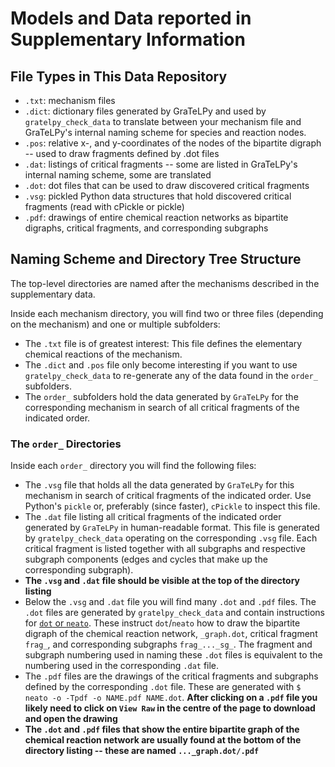 # Models and Data reported in Supplementary Information

## File Types in This Data Repository

* `.txt`: mechanism files
* `.dict`: dictionary files generated by GraTeLPy and used by `gratelpy_check_data` to translate between your mechanism
         file and GraTeLPy's internal naming scheme for species and reaction nodes.
* `.pos`: relative x-, and y-coordinates of the nodes of the bipartite digraph --
        used to draw fragments defined by .dot files
* `.dat`: listings of critical fragments -- some are listed in GraTeLPy's internal naming scheme, some are translated
* `.dot`: dot files that can be used to draw discovered critical fragments
* `.vsg`: pickled Python data structures that hold discovered critical fragments (read with cPickle or pickle)
* `.pdf`: drawings of entire chemical reaction networks as bipartite
  	digraphs, critical fragments, and corresponding subgraphs

## Naming Scheme and Directory Tree Structure

The top-level directories are named after the mechanisms described
in the supplementary data.

Inside each mechanism directory, you will find two or three files 
(depending on the mechanism) and one or multiple subfolders:

* The `.txt` file is of greatest interest: This file defines the
  elementary chemical reactions of the mechanism.
* The `.dict` and `.pos` file only become interesting if you want to use
  `gratelpy_check_data` to re-generate any of the data found in the
  `order_` subfolders.
* The `order_` subfolders hold the data generated by `GraTeLPy` for the
  corresponding mechanism in search of all critical fragments of the
  indicated order.

### The `order_` Directories

Inside each `order_` directory you will find the following files:

* The `.vsg` file that holds all the data generated by `GraTeLPy` for
  this mechanism in search of critical fragments of the indicated order.
  Use Python's `pickle` or, preferably (since faster), `cPickle` to
  inspect this file.
* The `.dat` file listing all critical fragments of the indicated order
  generated by `GraTeLPy` in human-readable format.
  This file is generated by `gratelpy_check_data` operating on the
  corresponding `.vsg` file.
  Each critical fragment is listed together with all subgraphs
  and respective subgraph components (edges and cycles that make up the
  corresponding subgraph).
* **The `.vsg` and `.dat` file should be visible at the top of the
  directory listing**
* Below the `.vsg` and `.dat` file you will find many `.dot` and `.pdf` files.
  The `.dot` files are generated by `gratelpy_check_data` and contain
  instructions for [`dot` or `neato`](http://www.graphviz.org/).
  These instruct `dot`/`neato` how to draw the bipartite digraph of the
  chemical reaction network, `_graph.dot`, critical fragment `frag_`,
  and corresponding subgraphs `frag_..._sg_`.
  The fragment and subgraph numbering used in naming these `.dot` files
  is equivalent to the numbering used in the corresponding `.dat` file.
* The `.pdf` files are the drawings of the critical fragments and subgraphs
  defined by the corresponding `.dot` file.
  These are generated with `$ neato -o -Tpdf -o NAME.pdf NAME.dot`.
  **After clicking on a `.pdf` file you likely need to click on `View Raw`
  in the centre of the page to download and open the drawing**
* **The `.dot` and `.pdf` files that show the entire bipartite graph
  of the chemical reaction network are usually found at the bottom of
  the directory listing -- these are named `..._graph.dot/.pdf`**
